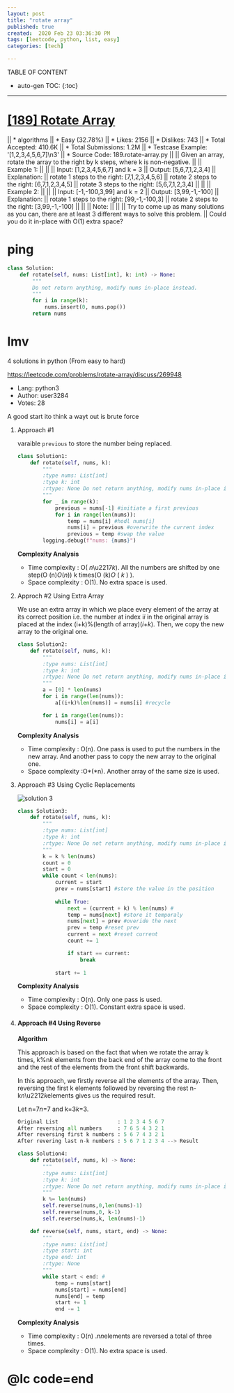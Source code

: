 ```yaml
---
layout: post
title: "rotate array"
published: true
created:  2020 Feb 23 03:36:30 PM
tags: [leetcode, python, list, easy]
categories: [tech]

---
```


TABLE OF CONTENT

* auto-gen TOC:
{:toc}

- - -

# [[189] Rotate Array](https://leetcode.com/problems/rotate-array/description/)

|| * algorithms
|| * Easy (32.78%)
|| * Likes:    2156
|| * Dislikes: 743
|| * Total Accepted:    410.6K
|| * Total Submissions: 1.2M
|| * Testcase Example:  '[1,2,3,4,5,6,7]\n3'
|| * Source Code:       189.rotate-array.py
|| 
|| Given an array, rotate the array to the right by k steps, where k is non-negative.
|| 
|| Example 1:
|| 
|| 
|| Input: [1,2,3,4,5,6,7] and k = 3
|| Output: [5,6,7,1,2,3,4]
|| Explanation:
|| rotate 1 steps to the right: [7,1,2,3,4,5,6]
|| rotate 2 steps to the right: [6,7,1,2,3,4,5]
|| rotate 3 steps to the right: [5,6,7,1,2,3,4]
|| 
|| 
|| Example 2:
|| 
|| 
|| Input: [-1,-100,3,99] and k = 2
|| Output: [3,99,-1,-100]
|| Explanation: 
|| rotate 1 steps to the right: [99,-1,-100,3]
|| rotate 2 steps to the right: [3,99,-1,-100]
|| 
|| 
|| Note:
|| 
|| 
|| 	Try to come up as many solutions as you can, there are at least 3 different ways to solve this problem.
|| 	Could you do it in-place with O(1) extra space?

# ping

```python
class Solution:
    def rotate(self, nums: List[int], k: int) -> None:
        """
        Do not return anything, modify nums in-place instead.
        """
        for i in range(k):
            nums.insert(0, nums.pop())
        return nums
```

# lmv

4 solutions in python (From easy to hard)

https://leetcode.com/problems/rotate-array/discuss/269948

* Lang:    python3
* Author:  user3284
* Votes:   28

A good start ito think a wayt out is brute force 

1. Approach #1 

   varaible `previous` to store the number being replaced.

   ```python
   class Solution1:
       def rotate(self, nums, k):
           """
           :type nums: List[int]
           :type k: int
           :rtype: None Do not return anything, modify nums in-place instead.
           """
           for _ in range(k):
               previous = nums[-1] #initiate a first previous 
               for i in range(len(nums)):
                   temp = nums[i] #hodl nums[i]
                   nums[i] = previous #overwrite the current index 
                   previous = temp #swap the value 
           logging.debug(f"nums: {nums}")
   ```

   **Complexity Analysis**

   - Time complexity : O( *n*\u2217*k*). All the numbers are shifted by one step(O (n)*O*(*n*)) k times(O (k)*O* ( *k* ) ).
   - Space complexity : O(1). No extra space is used.

2. Approch #2 Using Extra Array

   We use an extra array in which we place every element of the array at its correct position i.e. the number at index i*i* in the original array is placed at the index (i+k)%(length of array)(*i*+*k*). Then, we copy the new array to the original one.

   ```python
   class Solution2:
       def rotate(self, nums, k):
           """
           :type nums: List[int]
           :type k: int
           :rtype: None Do not return anything, modify nums in-place instead.
           """
           a = [0] * len(nums)
           for i in range(len(nums)):
               a[(i+k)%len(nums)] = nums[i] #recycle
   
           for i in range(len(nums)):
               nums[i] = a[i]
   ```

   **Complexity Analysis**

   - Time complexity : O(n). One pass is used to put the numbers in the new array. And another pass to copy the new array to the original one.
   - Space complexity :O*(*n). Another array of the same size is used.



3. Approach #3 Using Cyclic Replacements

   ![solution 3](https://leetcode.com/media/original_images/189_Rotate_Array.png)

   ```python
   class Solution3:
       def rotate(self, nums, k):
           """
           :type nums: List[int]
           :type k: int
           :rtype: None Do not return anything, modify nums in-place instead.
           """
           k = k % len(nums)
           count = 0
           start = 0
           while count < len(nums):
               current = start 
               prev = nums[start] #store the value in the position
               
               while True:
                   next = (current + k) % len(nums) #
                   temp = nums[next] #store it temporaly 
                   nums[next] = prev #overide the next 
                   prev = temp #reset prev
                   current = next #reset current
                   count += 1
   
                   if start == current:
                       break 
               
               start += 1
   ```

   **Complexity Analysis**

   - Time complexity : O(n). Only one pass is used.
   - Space complexity : O(1). Constant extra space is used.





4. #### Approach #4 Using Reverse 

   **Algorithm**

   This approach is based on the fact that when we rotate the array k times, k%n*k* elements from the back end of the array come to the front and the rest of the elements from the front shift backwards.

   In this approach, we firstly reverse all the elements of the array. Then, reversing the first k elements followed by reversing the rest n-k*n*\u2212*k*elements gives us the required result.

   Let n=7*n*=7 and k=3*k*=3.

   ```python
   Original List                   : 1 2 3 4 5 6 7
   After reversing all numbers     : 7 6 5 4 3 2 1
   After reversing first k numbers : 5 6 7 4 3 2 1
   After revering last n-k numbers : 5 6 7 1 2 3 4 --> Result
   ```

   ```python
   class Solution4:
       def rotate(self, nums, k) -> None:
           """
           :type nums: List[int]
           :type k: int
           :rtype: None Do not return anything, modify nums in-place instead.
           """
           k %= len(nums)
           self.reverse(nums,0,len(nums)-1)
           self.reverse(nums,0, k-1)
           self.reverse(nums,k, len(nums)-1)
   
       def reverse(self, nums, start, end) -> None:
           """
           :type nums: List[int]
           :type start: int
           :type end: int
           :rtype: None
           """
           while start < end: #
               temp = nums[start]
               nums[start] = nums[end]
               nums[end] = temp 
               start += 1
               end -= 1
   ```

   **Complexity Analysis**

   - Time complexity : O(n) .n*n*elements are reversed a total of three times.
   - Space complexity : O(1). No extra space is used.

# @lc code=end

